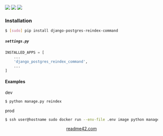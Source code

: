 <!--
https://readme42.com
-->


[![](https://img.shields.io/pypi/v/django-postgres-reindex-command.svg?maxAge=3600)](https://pypi.org/project/django-postgres-reindex-command/)
[![](https://img.shields.io/badge/License-Unlicense-blue.svg?longCache=True)](https://unlicense.org/)
[![](https://github.com/andrewp-as-is/django-postgres-reindex-command.py/workflows/tests42/badge.svg)](https://github.com/andrewp-as-is/django-postgres-reindex-command.py/actions)

### Installation
```bash
$ [sudo] pip install django-postgres-reindex-command
```

##### `settings.py`
```python
INSTALLED_APPS = [
    ...
    'django_postgres_reindex_command',
    ...
]
```

#### Examples
dev
```bash
$ python manage.py reindex
```

prod
```bash
$ ssh user@hostname sudo docker run --env-file .env image python manage.py reindex
```

<p align="center">
    <a href="https://readme42.com/">readme42.com</a>
</p>